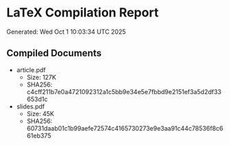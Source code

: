 # LaTeX Compilation Report
Generated: Wed Oct  1 10:03:34 UTC 2025
## Compiled Documents
- article.pdf
  - Size: 127K
  - SHA256: c4cff211b7e0a4721092312a1c5bb9e34e5e7fbbd9e2151ef3a5d2df33653d1c
- slides.pdf
  - Size: 45K
  - SHA256: 60731daab01c1b99aefe72574c4165730273e9e3aa91c44c78536f8c661eb375
